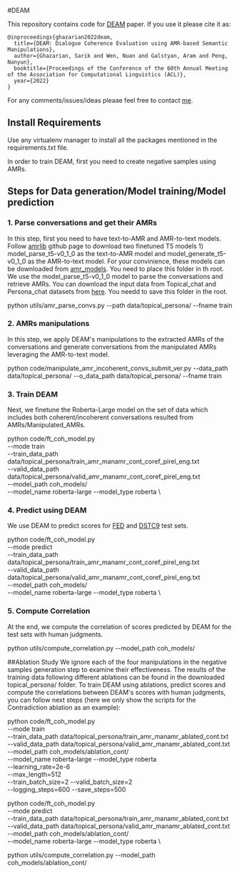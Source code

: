 #DEAM

This repository contains code for [DEAM]() paper. If you use it please cite it as: 
```
@inproceedings{ghazarian2022deam,
  title={DEAM: Dialogue Coherence Evaluation using AMR-based Semantic Manipulations},
  author={Ghazarian, Sarik and Wen, Nuan and Galstyan, Aram and Peng, Nanyun},
  booktitle={Proceedings of the Conference of the 60th Annual Meeting of the Association for Computational Linguistics (ACL)},
  year={2022}
}
```

For any comments/issues/ideas pleaae feel free to contact [me](mailto:sarikgha@usc.edu).


## Install Requirements
Use any virtualenv manager to install all the packages mentioned in the requirements.txt file.

In order to train DEAM, first you need to create negative samples using AMRs.

## Steps for Data generation/Model training/Model prediction

### 1. Parse conversations and get their AMRs
In this step, first you need to have text-to-AMR and AMR-to-text models. 
Follow [amrlib](https://github.com/bjascob/amrlib) github page to download two finetuned T5 models 1) model_parse_t5-v0_1_0 as the text-to-AMR model and model_generate_t5-v0_1_0 as the AMR-to-text model. For your convinience, these models can be downloaded from [amr_models](). You need to place this folder in th root. We use the model_parse_t5-v0_1_0 model to parse the conversations and retrieve AMRs.
You can download the input data from Topical\_chat and Persona\_chat datasets from [here](https://drive.google.com/drive/folders/1W5xfB3UwjYOB4AM7vCINXCe4LRO0RzPk). You needd to save this folder in the root.

python utils/amr_parse_convs.py --path data/topical_persona/ --fname train



### 2. AMRs manipulations
In this step, we apply DEAM's manipulations to the extracted AMRs of the conversations and generate conversations from the manipulated AMRs leveraging the AMR-to-text model. 

python code/manipulate_amr_incoherent_convs_submit_ver.py --data_path data/topical_persona/ --o_data_path data/topical_persona/ --fname train



### 3. Train DEAM
Next, we finetune the Roberta-Large model on the set of data which includes both coherent/incoherent conversations resulted from AMRs/Manipulated\_AMRs.

python code/ft_coh_model.py \
        --mode train \
        --train_data_path data/topical_persona/train_amr_manamr_cont_coref_pirel_eng.txt \
        --valid_data_path data/topical_persona/valid_amr_manamr_cont_coref_pirel_eng.txt \
        --model_path  coh_models/ \
        --model_name roberta-large --model_type roberta \



### 4. Predict using DEAM
We use DEAM to predict scores for [FED](http://shikib.com/fed_data.json) and [DSTC9](https://github.com/exe1023/DialEvalMetrics/tree/main/data/dstc9_data) test sets.

python code/ft_coh_model.py \
        --mode predict \
        --train_data_path data/topical_persona/train_amr_manamr_cont_coref_pirel_eng.txt \
        --valid_data_path data/topical_persona/valid_amr_manamr_cont_coref_pirel_eng.txt \
        --model_path  coh_models/ \
        --model_name roberta-large --model_type roberta \



### 5. Compute Correlation
At the end, we compute the correlation of scores predicted by DEAM for the test sets with human judgments.

python utils/compute_correlation.py  --model_path coh_models/



##Ablation Study
We ignore each of the four manipulations in the negative samples generation step to examine their effectiveness. The results of the training data following different ablations can be found in the downloaded topical_persona/ folder.
To train DEAM using ablations, predict scores and compute the correlations between DEAM's scores with human judgments, you can follow next steps (here we only show the scripts for the Contradiction ablation as an example):


python code/ft_coh_model.py \
        --mode train \
        --train_data_path data/topical_persona/train_amr_manamr_ablated_cont.txt \
        --valid_data_path data/topical_persona/valid_amr_manamr_ablated_cont.txt \
        --model_path  coh_models/ablation_cont/\
        --model_name roberta-large --model_type roberta \
        --learning_rate=2e-6 \
        --max_length=512 \
        --train_batch_size=2 --valid_batch_size=2 \
        --logging_steps=600 --save_steps=500


python code/ft_coh_model.py \
        --mode predict \
        --train_data_path data/topical_persona/train_amr_manamr_ablated_cont.txt \
        --valid_data_path data/topical_persona/valid_amr_manamr_ablated_cont.txt \
        --model_path  coh_models/ablation_cont/\
        --model_name roberta-large --model_type roberta \
   

python utils/compute_correlation.py  --model_path coh_models/ablation_cont/






